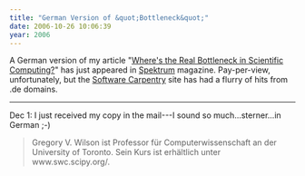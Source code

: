 ```yaml
---
title: "German Version of &quot;Bottleneck&quot;"
date: 2006-10-26 10:06:39
year: 2006
---
```

A German version of my article "<a href="http://www.americanscientist.org/template/AssetDetail/assetid/48548">Where's the Real Bottleneck in Scientific Computing?</a>" has just appeared in <a href="http://www.spektrum.de/artikel/852747">Spektrum</a> magazine.  Pay-per-view, unfortunately, but the <a href="http://swc.scipy.org">Software Carpentry</a> site has had a flurry of hits from .de domains.

<hr />Dec 1: I just received my copy in the mail---I sound so much...sterner...in German ;-)
<blockquote>Gregory V. Wilson ist Professor für Computerwissenschaft an der University of Toronto.  Sein Kurs ist erhältlich unter www.swc.scipy.org/.</blockquote>
